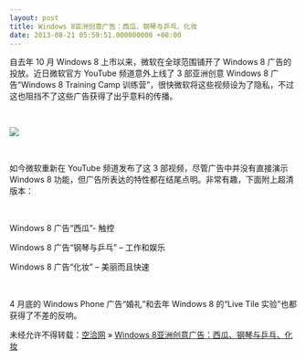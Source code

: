 ```yaml
---
layout: post
title: Windows 8亚洲创意广告：西瓜、钢琴与乒乓、化妆
date: 2013-08-21 05:59:51.000000000 +08:00
---
```


自去年 10 月 Windows 8 上市以来，微软在全球范围铺开了 Windows 8 广告的投放。近日微软官方 YouTube 频道意外上线了 3 部亚洲创意 Windows 8 广告“Windows 8 Training Camp 训练营”，很快微软将这些视频设为了隐私，不过这也阻挡不了这些广告获得了出乎意料的传播。

 

![](http://www.cnad.com/Upload/image/2013/0514/20130514141711895573.jpg)

 

如今微软重新在 YouTube 频道发布了这 3 部视频，尽管广告中并没有直接演示 Windows 8 功能，但广告所表达的特性都在结尾点明。非常有趣，下面附上超清版本：

 

Windows 8 广告“西瓜”- 触控

Windows 8 广告“钢琴与乒乓” – 工作和娱乐

Windows 8 广告“化妆” – 美丽而且快速

 

4 月底的 Windows Phone 广告“婚礼”和去年 Windows 8 的“Live Tile 实验”也都获得了不差的反响。

未经允许不得转载：[空洽网](http://kongqia.com) » [Windows 8亚洲创意广告：西瓜、钢琴与乒乓、化妆](http://kongqia.com/17822.html)



